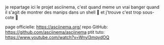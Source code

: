 je repartage ici le projet asciinema, c'est quand meme un vrai banger quand il s'agit de montrer des manips dans un shell 🤩 
et j'trouve c'est trop sous-cote 💪 

page officielle: https://asciinema.org/
repo GitHub: https://github.com/asciinema/asciinema
ptit tuto: https://www.youtube.com/watch?v=Wnyl3mqydOQ
